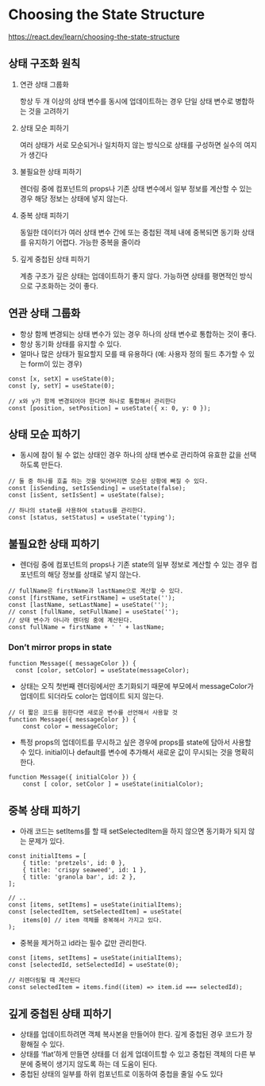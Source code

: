 # Choosing the State Structure

https://react.dev/learn/choosing-the-state-structure

## 상태 구조화 원칙

1. 연관 상태 그룹화

   항상 두 개 이상의 상태 변수를 동시에 업데이트하는 경우 단일 상태 변수로 병합하는 것을 고려하기

2. 상태 모순 피하기

   여러 상태가 서로 모순되거나 일치하지 않는 방식으로 상태를 구성하면 실수의 여지가 생긴다

3. 불필요한 상태 피하기

   렌더링 중에 컴포넌트의 props나 기존 상태 변수에서 일부 정보를 계산할 수 있는 경우 해당 정보는 상태에 넣지 않는다.

4. 중복 상태 피하기

   동일한 데이터가 여러 상태 변수 간에 또는 중첩된 객체 내에 중복되면 동기화 상태를 유지하기 어렵다. 가능한 중복을 줄이라

5. 깊게 중첩된 상태 피하기

   계층 구조가 깊은 상태는 업데이트하기 좋지 않다. 가능하면 상태를 평면적인 방식으로 구조화하는 것이 좋다.

## 연관 상태 그룹화

- 항상 함께 변경되는 상태 변수가 있는 경우 하나의 상태 변수로 통합하는 것이 좋다.
- 항상 동기화 상태를 유지할 수 있다.
- 얼마나 많은 상태가 필요할지 모를 때 유용하다 (예: 사용자 정의 필드 추가할 수 있는 form이 있는 경우)

```tsx
const [x, setX] = useState(0);
const [y, setY] = useState(0);

// x와 y가 함께 변경되어야 한다면 하나로 통합해서 관리한다
const [position, setPosition] = useState({ x: 0, y: 0 });
```

## 상태 모순 피하기

- 동시에 참이 될 수 없는 상태인 경우 하나의 상태 변수로 관리하여 유효한 값을 선택하도록 만든다.

```tsx
// 둘 중 하나를 호출 하는 것을 잊어버리면 모순된 상황에 빠질 수 있다.
const [isSending, setIsSending] = useState(false);
const [isSent, setIsSent] = useState(false);

// 하나의 state를 사용하여 status를 관리한다.
const [status, setStatus] = useState('typing');
```

## 불필요한 상태 피하기

- 렌더링 중에 컴포넌트의 props나 기존 state의 일부 정보로 계산할 수 있는 경우 컴포넌트의 해당 정보를 상태로 넣지 않는다.

```tsx
// fullName은 firstName과 lastName으로 계산할 수 있다.
const [firstName, setFirstName] = useState('');
const [lastName, setLastName] = useState('');
// const [fullName, setFullName] = useState('');
// 상태 변수가 아니라 렌더링 중에 계산된다.
const fullName = firstName + ' ' + lastName;
```

### **Don’t mirror props in state**

```tsx
function Message({ messageColor }) {
  const [color, setColor] = useState(messageColor);
```

- 상태는 오직 첫번째 렌더링에서만 초기화되기 때문에 부모에서 messageColor가 업데이트 되더라도 color는 업데이트 되지 않는다.

```tsx
// 더 짧은 코드를 원한다면 새로운 변수를 선언해서 사용할 것
function Message({ messageColor }) {
	const color = messageColor;
```

- 특정 props의 업데이트를 무시하고 싶은 경우에 props를 state에 담아서 사용할 수 있다. initial이나 default를 변수에 추가해서 새로운 값이 무시되는 것을 명확히 한다.

```tsx
function Message({ initialColor }) {
	const [ color, setColor ] = useState(initialColor);
```

## 중복 상태 피하기

- 아래 코드는 setItems를 할 때 setSelectedItem을 하지 않으면 동기화가 되지 않는 문제가 있다.

```tsx
const initialItems = [
	{ title: 'pretzels', id: 0 },
	{ title: 'crispy seaweed', id: 1 },
	{ title: 'granola bar', id: 2 },
];

// ..
const [items, setItems] = useState(initialItems);
const [selectedItem, setSelectedItem] = useState(
	items[0] // item 객체를 중복해서 가지고 있다.
);
```

- 중복을 제거하고 id라는 필수 값만 관리한다.

```tsx
const [items, setItems] = useState(initialItems);
const [selectedId, setSelectedId] = useState(0);

// 리렌더링될 때 계산된다
const selectedItem = items.find((item) => item.id === selectedId);
```

## 깊게 중첩된 상태 피하기

- 상태를 업데이트하려면 객체 복사본을 만들어야 한다. 깊게 중첩된 경우 코드가 장황해질 수 있다.
- 상태를 ‘flat’하게 만들면 상태를 더 쉽게 업데이트할 수 있고 중첩된 객체의 다른 부분에 중복이 생기지 않도록 하는 데 도움이 된다.
- 중첩된 상태의 일부를 하위 컴포넌트로 이동하여 중첩을 줄일 수도 있다
